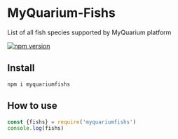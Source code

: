 # MyQuarium-Fishs
List of all fish species supported by  MyQuarium platform

[![npm version](https://badge.fury.io/js/myquariumfishs.svg)](https://badge.fury.io/js/myquariumfishs)

## Install

```
npm i myquariumfishs
```

## How to use

```javascript
const {fishs} = require('myquariumfishs')
console.log(fishs)
```
